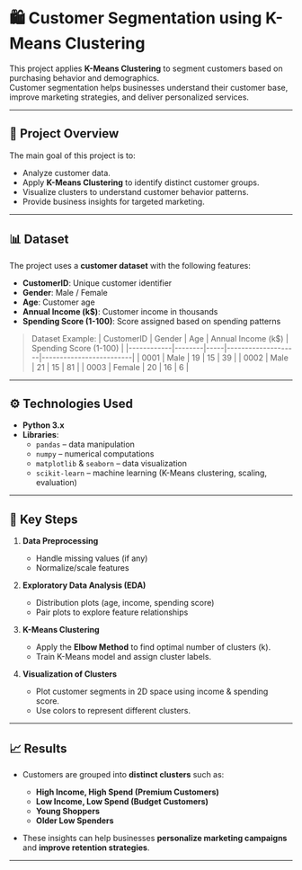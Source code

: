 # 🛍️ Customer Segmentation using K-Means Clustering

This project applies **K-Means Clustering** to segment customers based on purchasing behavior and demographics.  
Customer segmentation helps businesses understand their customer base, improve marketing strategies, and deliver personalized services.

---

## 📌 Project Overview
The main goal of this project is to:
- Analyze customer data.
- Apply **K-Means Clustering** to identify distinct customer groups.
- Visualize clusters to understand customer behavior patterns.
- Provide business insights for targeted marketing.

---

## 📊 Dataset
The project uses a **customer dataset** with the following features:
- **CustomerID**: Unique customer identifier  
- **Gender**: Male / Female  
- **Age**: Customer age  
- **Annual Income (k$)**: Customer income in thousands  
- **Spending Score (1-100)**: Score assigned based on spending patterns  

> Dataset Example:
| CustomerID | Gender | Age | Annual Income (k$) | Spending Score (1-100) |
|------------|--------|-----|--------------------|-------------------------|
| 0001       | Male   | 19  | 15                 | 39                      |
| 0002       | Male   | 21  | 15                 | 81                      |
| 0003       | Female | 20  | 16                 | 6                       |

---

## ⚙️ Technologies Used
- **Python 3.x**
- **Libraries**:
  - `pandas` – data manipulation
  - `numpy` – numerical computations
  - `matplotlib` & `seaborn` – data visualization
  - `scikit-learn` – machine learning (K-Means clustering, scaling, evaluation)

---

## 🔑 Key Steps
1. **Data Preprocessing**  
   - Handle missing values (if any)  
   - Normalize/scale features  

2. **Exploratory Data Analysis (EDA)**  
   - Distribution plots (age, income, spending score)  
   - Pair plots to explore feature relationships  

3. **K-Means Clustering**  
   - Apply the **Elbow Method** to find optimal number of clusters (k).  
   - Train K-Means model and assign cluster labels.  

4. **Visualization of Clusters**  
   - Plot customer segments in 2D space using income & spending score.  
   - Use colors to represent different clusters.  

---

## 📈 Results
- Customers are grouped into **distinct clusters** such as:
  - **High Income, High Spend (Premium Customers)**  
  - **Low Income, Low Spend (Budget Customers)**  
  - **Young Shoppers**  
  - **Older Low Spenders**  

- These insights can help businesses **personalize marketing campaigns** and **improve retention strategies**.

---

